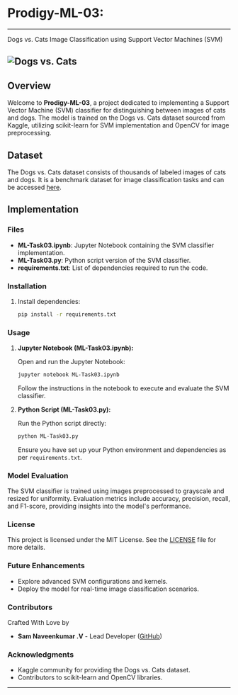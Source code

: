 # Prodigy-ML-03:
---
Dogs vs. Cats Image Classification using Support Vector Machines (SVM)

![Dogs vs. Cats](dogs_vs_cats.jpg)
---
## Overview

Welcome to **Prodigy-ML-03**, a project dedicated to implementing a Support Vector Machine (SVM) classifier for distinguishing between images of cats and dogs. The model is trained on the Dogs vs. Cats dataset sourced from Kaggle, utilizing scikit-learn for SVM implementation and OpenCV for image preprocessing.

## Dataset

The Dogs vs. Cats dataset consists of thousands of labeled images of cats and dogs. It is a benchmark dataset for image classification tasks and can be accessed [here](https://www.kaggle.com/c/dogs-vs-cats/data).

## Implementation

### Files

- **ML-Task03.ipynb**: Jupyter Notebook containing the SVM classifier implementation.
- **ML-Task03.py**: Python script version of the SVM classifier.
- **requirements.txt**: List of dependencies required to run the code.

### Installation

1. Install dependencies:

   ```bash
   pip install -r requirements.txt
   ```

### Usage

1. **Jupyter Notebook (ML-Task03.ipynb):**
   
   Open and run the Jupyter Notebook:

   ```bash
   jupyter notebook ML-Task03.ipynb
   ```

   Follow the instructions in the notebook to execute and evaluate the SVM classifier.

2. **Python Script (ML-Task03.py):**
   
   Run the Python script directly:

   ```bash
   python ML-Task03.py
   ```

   Ensure you have set up your Python environment and dependencies as per `requirements.txt`.

### Model Evaluation

The SVM classifier is trained using images preprocessed to grayscale and resized for uniformity. Evaluation metrics include accuracy, precision, recall, and F1-score, providing insights into the model's performance.

### License

This project is licensed under the MIT License. See the [LICENSE](./LICENSE) file for more details.

### Future Enhancements

- Explore advanced SVM configurations and kernels.
- Deploy the model for real-time image classification scenarios.

### Contributors

   Crafted With Love by
- **Sam Naveenkumar .V** - Lead Developer ([GitHub](https://github.com/samnaveenkumaroff))

### Acknowledgments

- Kaggle community for providing the Dogs vs. Cats dataset.
- Contributors to scikit-learn and OpenCV libraries.

---
